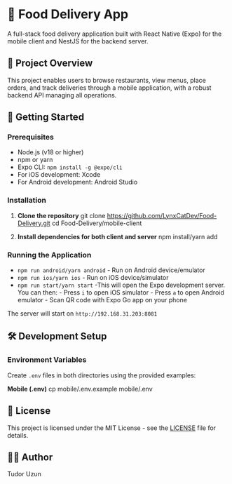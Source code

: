 # 🍕 Food Delivery App

A full-stack food delivery application built with React Native (Expo) for the mobile client and NestJS for the backend server.

## 📱 Project Overview

This project enables users to browse restaurants, view menus, place orders, and track deliveries through a mobile application, with a robust backend API managing all operations.

## 🚀 Getting Started

### Prerequisites

- Node.js (v18 or higher)
- npm or yarn
- Expo CLI: `npm install -g @expo/cli`
- For iOS development: Xcode
- For Android development: Android Studio

### Installation

1. **Clone the repository**
   git clone https://github.com/LynxCatDev/Food-Delivery.git
   cd Food-Delivery/mobile-client

2. **Install dependencies for both client and server**
   npm install/yarn add

### Running the Application

- `npm run android/yarn android` - Run on Android device/emulator
- `npm run ios/yarn ios` - Run on iOS device/simulator
- `npm run start/yarn start` -This will open the Expo development server. You can then: - Press `i` to open iOS simulator - Press `a` to open Android emulator - Scan QR code with Expo Go app on your phone

The server will start on `http://192.168.31.203:8081`

## 🛠️ Development Setup

### Environment Variables

Create `.env` files in both directories using the provided examples:

**Mobile (.env)**
cp mobile/.env.example mobile/.env

## 📝 License

This project is licensed under the MIT License - see the [LICENSE](LICENSE) file for details.

## 👨‍💻 Author

Tudor Uzun
